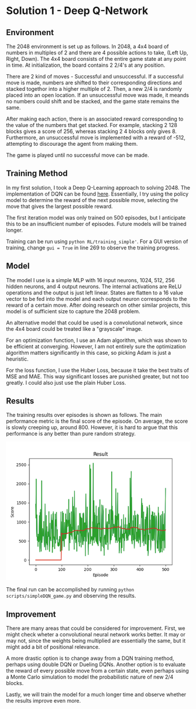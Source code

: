 # Solution 1 - Deep Q-Network

## Environment 

The 2048 environment is set up as follows.
In 2048, a 4x4 board of numbers in multiples of 2 and there are 4 possible actions to take, (Left Up, Right, Down). The 4x4 board consists of the entire game state at any point in time. At initialization, the board contains 2 2/4's at any position.

There are 2 kind of moves - Successful and unsuccessful. If a successful move is made, numbers are shifted to their corresponding directions and stacked togethor into a higher multiple of 2. Then, a new 2/4 is randomly placed into an open location.
If an unsuccessful move was made, it meands no numbers could shift and be stacked, and the game state remains the same.

After making each action, there is an associated reward corresponding to the value of the numbers that get stacked. For example, stacking 2 128 blocks gives a score of 256, whereas stacking 2 4 blocks only gives 8. Furthermore, an unsuccessful move is implemented with a reward of -512, attempting to discourage the agent from making them.

The game is played until no successful move can be made.

## Training Method

In my first solution, I took a Deep Q-Learning approach to solving 2048. The implementation of DQN can be found [here](https://pytorch.org/tutorials/intermediate/reinforcement_q_learning.html). Essentially, I try using the policy model to determine the reward of the next possible move, selecting the move that gives the largest possible reward. 


The first iteration model was only trained on 500 episodes, but I anticipate this to be an insufficient number of episodes. Future models will be trained longer.

Training can be run using `python RL/training_simple'`. For a GUI version of training, change `gui = True` in line 269 to observe the training progress.

## Model

The model I use is a simple MLP with 16 input neurons, 1024, 512, 256 hidden neurons, and 4 output neurons. The internal activations are ReLU operations and the output is just left linear. States are flatten to a 16 value vector to be fed into the model and each output neuron corresponds to the reward of a certain move. After doing research on other similar projects, this model is of sufficient size to capture the 2048 problem.

An alternative model that could be used is a convolutional network, since the 4x4 board could be treated like a "grayscale" image.

For an optimization function, I use an Adam algorithm, which was shown to be efficient at converging. However, I am not entirely sure the optimization algorithm matters significantly in this case, so picking Adam is just a heuristic.

For the loss function, I use the Huber Loss, because it take the best traits of MSE and MAE. This way significant losses are punished greater, but not too greatly. I could also just use the plain Huber Loss.

## Results

The training results over episodes is shown as follows. The main performance metric is the final score of the episode. On average, the score is slowly creeping up, around 800. However, it is hard to argue that this performance is any better than pure random strategy.

![train_results](../trained_models/simpleDQN/train_results.png)

The final run can be accomplished by running `python scripts/simpleDQN_game.py` and observing the results.


## Improvement

There are many areas that could be considered for improvement.
First, we might check wheter a convolutional neural network works better. It may or may not, since the weights being multiplied are essentially the same, but it might add a bit of positional relevance.

A more drastic option is to change away from a DQN training method, perhaps using double DQN or Dueling DQNs. Another option is to evaluate the reward of every possible move from a certain state, even perhaps using a Monte Carlo simulation to model the probabilistic nature of new 2/4 blocks.

Lastly, we will train the model for a much longer time and observe whether the results improve even more.



